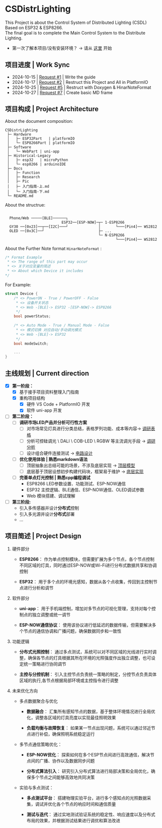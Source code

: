 # CSDistrLighting

This Project is about the Control System of Distributed Lighting (CSDL) Based on ESP32 & ESP8266.  
The final goal is to complete the Main Control System to the Distribute Lighting.

- 第一次了解本项目/没有安装环境？ -> 请从 [这里](Docs/入门指南-上.md) 开始

## 项目进度 | Work Sync

- 2024-10-15 | [Request #1](https://github.com/890mn/CSDistrLighting/pull/1#) | Write the guide
- 2024-10-17 | [Request #2](https://github.com/890mn/CSDistrLighting/pull/2#) | Restruct this Project and All in PlatformIO
- 2024-10-25 | [Request #5](https://github.com/890mn/CSDistrLighting/pull/5#) | Restruct with Doxygen & HinarNoteFormat
- 2024-10-27 | [Request #7](https://github.com/890mn/CSDistrLighting/pull/7#) | Create basic MD frame

## 项目构成 | Project Architecture

About the document composition:

```plaintext
CSDistrLighting
 ├─ Hardware
 │   ├─ ESP32Part   | platformIO
 │   └─ ESP8266Part | platformIO
 ├─ Software
 │   └─ WebPart | uni-app
 ├─ Historical-Legacy
 │   ├─ esp32   | microPython
 │   └─ esp8266 | arduinoIDE
 ├─ Docs
 │   ├─ Function
 │   ├─ Research
 │   ├─ Pic
 │   ├─ 入门指南-上.md
 │   └─ 入门指南-下.md
 └─ README.md
```

About the structrue:

```plaintext

  Phone/Web ─────[BLE]──────┐
                          ESP32──[ESP-NOW]─┬─ 1·ESP8266
  GY30 ──[0x23]──┬──[I2C]───┘              │       └───[Pin4]── WS2812
  OLED ──[0x3C]──┘                         ├─ ...
                                           └─ N·ESP8266 
                                                   └───[Pin4]── WS2812
```

About the Further Note format `HinarNoteFormat` :

```cpp
/* Format Example
 * <> The range of this part may occur
 * <> 关于对应变量的简述
 * <> About which Device it includes
*/ 
```

For Example:

```cpp
struct Device {
    /* <> PowerON - True / PowerOFF - False 
     * <> 设备开关状态 
     * <> Web -[BLE]-> ESP32 -[ESP-NOW]-> ESP8266
     */ 
    bool powerStatus;  
    
    /* <> Auto Mode - True / Manual Mode - False
     * <> 模式切换 对应自动/手动调光模式
     * <> Web -[BLE]-> ESP32
     */ 
    bool modeSwitch;

    ...
}
```

## 主线规划 | Current direction

- [x] **第一阶段：**
  - [x] 基于接手项目资料整理入门指南
  - [x] 重构项目结构
    - [x] 硬件 VS Code + PlatformIO 开发
    - [x] 软件 uni-app 开发  

- [ ] **第二阶段：**
  - [ ] **调研市场LED产品并分析可行性方案**
    - [ ] 对市场常见灯具进行分类总结，表格罗列功能、成本等内容-> [调研表格](Docs/Research/sheet.md)
    - [ ] 分析可控硅调光 \ DALI \ COB-LED \ RGBW 等主流调光手段 -> [调研分析](Docs/Research/DimmingMethod.md)
    - [ ] 设计组合硬件连接测试 -> [电路设计](Docs/Research/Circuit.md)

  - [ ] **优化使用体验 | 熟悉markdown语法**
    - [ ] 顶层抽象出总结可能的场景，不涉及底层实现 -> [顶层模型](Docs/Function/Top-level.md)
    - [ ] 底层基于顶层设想初步构建代码块，框架易于维护 -> [底层实现](Docs/Function/Bottom-level.md)

  - [ ] **完善单点灯光控制 | 熟悉cpp编程调试**
    - ESP8266 LED参数设置、功能测试、ESP-NOW通信
    - ESP32 主控逻辑、BLE通信、ESP-NOW通信、OLED调试参数
    - Web 模块搭建、调试理解

- [ ] **第三阶段:**
  - 引入多传感器并设计**分布式**控制
  - 引入多光源并设计**分布式**部署
  - ...

## 项目简述 | Project Design

1. 硬件部分
   - **ESP8266**：
   作为单点控制模块，但需要扩展为多个节点，各个节点控制不同区域的灯具，同时通过ESP-NOW或Wi-Fi进行分布式数据共享和协调控制

   - **ESP32**：
   用于多个点的环境光感知，数据从各个点收集，传回到主控制节点进行分析和调节

2. 软件部分
   - **uni-app**：
   用于手机端控制，增加对多节点的可视化管理，支持对每个控制点的独立调整或统一调节

   - **ESP-NOW通信协议**：
   使用该协议进行低延迟的数据传输，但需要解决多个节点的通信协调和广播问题，确保数据同步和一致性

3. 功能逻辑
   - **分布式光照控制**：
   通过多点测试，系统可以对不同区域的光线进行实时调整，确保各节点的灯具根据其所在环境的光照强度作出独立调整，也可设定统一策略进行协同调节

   - **主控与分控机制**：
   引入主控节点负责统一策略的制定，分控节点负责具体区域的执行,各节点根据局部环境或主控指令进行调整

4. 未来优化方向
    - 多点数据聚合与优化
      - **数据融合**：
      汇集所有感知节点的数据，基于整体环境情况进行全局优化，调整各区域的灯具亮度以实现最佳照明效果

      - **负载均衡与故障恢复**：
      如果某一节点出现问题，系统可以通过邻近节点进行补偿，确保照明系统稳定运行

    - 多节点通信策略优化：
      - **ESP-NOW优化**：
      探索如何在多个ESP节点间进行高效通信，解决节点间的广播、协作以及数据同步问题

      - **分布式算法引入**：
       研究引入分布式算法进行局部决策和全局优化，确保多个节点之间能够高效地共同决策

    - 实验与多点测试：
      - **多点测试平台**：
      搭建物理实验平台，进行多个感知点的光照数据采集，调试并优化各个节点的响应时间和通信质量

      - **测试与迭代**：
      通过实地测试验证系统的稳定性、响应速度以及分布式布局的效果，并根据测试结果进行调优和算法改进
